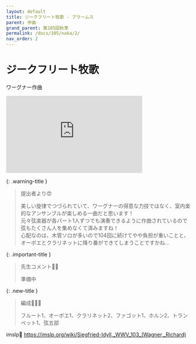 ```yaml
---
layout: default
title: ジークフリート牧歌 - ブラームス
parent: 中曲
grand_parent: 第105回秋季
permalink: /docs/105/naka/2/
nav_order: 2
---
```


# ジークフリート牧歌

ワーグナー作曲

<iframe width="370" height="210" src="https://www.youtube.com/embed/wolO4fJr70Y?si=OIiE_B7OVkKPf0MG" title="YouTube video player" frameborder="0" allow="accelerometer; autoplay; clipboard-write; encrypted-media; gyroscope; picture-in-picture; web-share" referrerpolicy="strict-origin-when-cross-origin" allowfullscreen></iframe>

{: .warning-title }
> 提出者より😍
>
> 美しい旋律でつづられていて、ワーグナーの得意な力技ではなく、室内楽的なアンサンブルが楽しめる一曲だと思います！<br>
元々弦楽器が各パート1人ずつでも演奏できるように作曲されているので弦もたくさん人を集めなくて済みますね！<br>
心配なのは、木管ソロが多いので104回に続けてやや負担が重いことと、オーボエとクラリネットに降り番ができてしまうことですかね...

{: .important-title }
> 先生コメント🤵‍♂️
>
> 準備中

{: .new-title }
> 編成🎻🎺🥁
>
> フルート1、オーボエ1、クラリネット2、ファゴット1、ホルン2、トランペット1、弦五部

imslp🎼
<a href="https://imslp.org/wiki/Siegfried-Idyll,_WWV_103_(Wagner,_Richard)">https://imslp.org/wiki/Siegfried-Idyll,_WWV_103_(Wagner,_Richard)</a>